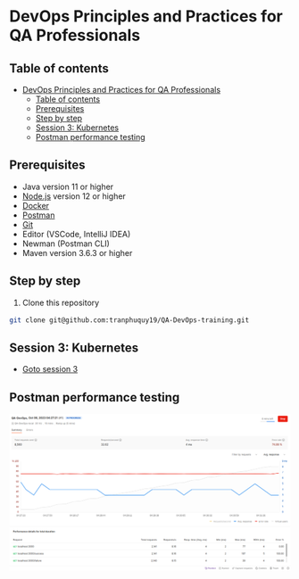 # DevOps Principles and Practices for QA Professionals

## Table of contents

- [DevOps Principles and Practices for QA Professionals](#devops-principles-and-practices-for-qa-professionals)
  - [Table of contents](#table-of-contents)
  - [Prerequisites](#prerequisites)
  - [Step by step](#step-by-step)
  - [Session 3: Kubernetes](#session-3-kubernetes)
  - [Postman performance testing](#postman-performance-testing)


## Prerequisites

- Java version 11 or higher
- [Node.js](https://nodejs.org/en/) version 12 or higher
- [Docker](https://www.docker.com/)
- [Postman](https://www.postman.com/)
- [Git](https://git-scm.com/)
- Editor (VSCode, IntelliJ IDEA)
- Newman (Postman CLI)
- Maven version 3.6.3 or higher

## Step by step

1. Clone this repository

```bash
git clone git@github.com:tranphuquy19/QA-DevOps-training.git
```

## Session 3: Kubernetes

- [Goto session 3](testkube/README.md)


## Postman performance testing

![img](imgs/postman-performance-testing.png)
